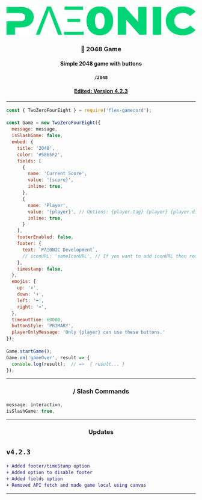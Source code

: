 <div align="center">
  <img src="https://github.com/Paeonic-Development/.github/blob/main/images/Paeonic.png" alt="PΛΞ0NIC Development Banner">
</div>

<div align="center">
  <h3>🔢 2048 Game</h3>
  <h4>Simple 2048 game with buttons</h4>
  <h4><code>/2048</code></h4>
  <h4><ins>Edited: Version 4.2.3</ins></h4>
</div>

---
```js
const { TwoZeroFourEight } = require('flex-gamecord');

const Game = new TwoZeroFourEight({
  message: message,
  isSlashGame: false,
  embed: {
    title: '2048',
    color: '#5865F2',
    fields: [
      {
        name: 'Current Score',
        value: '{score}',
        inline: true,
      },
      {
        name: 'Player',
        value: '{player}', // Options: {player.tag} {player} {player.displayName}
        inline: true,
      }
    ],
    footerEnabled: false,
    footer: {
      text: `PΛΞ0NIC Development`,
      // iconURL: 'someIconURL', // If you want to add iconURL then remove the comment and add working url!
    },
    timestamp: false,
  },
  emojis: {
    up: '⬆️',
    down: '⬇️',
    left: '⬅️',
    right: '➡️',
  },
  timeoutTime: 60000,
  buttonStyle: 'PRIMARY',
  playerOnlyMessage: 'Only {player} can use these buttons.'
});

Game.startGame();
Game.on('gameOver', result => {
  console.log(result);  // =>  { result... }
});
```
---
<div align="center">
  <h3>/ Slash Commands</h3>
</div>

```js
message: interaction,
isSlashGame: true,
```

---
<div align="center">
  <h3>Updates</h3>
</div>

## **`v4.2.3`**
```diff
+ Added footer/timeStamp option
+ Added option to disable footer
+ Added fields option
+ Removed API fetch and made game local using canvas
```
---